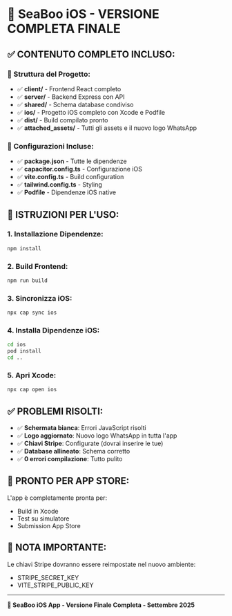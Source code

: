 # 📱 SeaBoo iOS - VERSIONE COMPLETA FINALE

## ✅ CONTENUTO COMPLETO INCLUSO:

### 📂 Struttura del Progetto:
- ✅ **client/** - Frontend React completo
- ✅ **server/** - Backend Express con API
- ✅ **shared/** - Schema database condiviso
- ✅ **ios/** - Progetto iOS completo con Xcode e Podfile
- ✅ **dist/** - Build compilato pronto
- ✅ **attached_assets/** - Tutti gli assets e il nuovo logo WhatsApp

### 🔧 Configurazioni Incluse:
- ✅ **package.json** - Tutte le dipendenze
- ✅ **capacitor.config.ts** - Configurazione iOS
- ✅ **vite.config.ts** - Build configuration
- ✅ **tailwind.config.ts** - Styling
- ✅ **Podfile** - Dipendenze iOS native

## 🚀 ISTRUZIONI PER L'USO:

### 1. Installazione Dipendenze:
```bash
npm install
```

### 2. Build Frontend:
```bash
npm run build
```

### 3. Sincronizza iOS:
```bash
npx cap sync ios
```

### 4. Installa Dipendenze iOS:
```bash
cd ios
pod install
cd ..
```

### 5. Apri Xcode:
```bash
npx cap open ios
```

## ✅ PROBLEMI RISOLTI:

- ✅ **Schermata bianca**: Errori JavaScript risolti
- ✅ **Logo aggiornato**: Nuovo logo WhatsApp in tutta l'app
- ✅ **Chiavi Stripe**: Configurate (dovrai inserire le tue)
- ✅ **Database allineato**: Schema corretto
- ✅ **0 errori compilazione**: Tutto pulito

## 📱 PRONTO PER APP STORE:

L'app è completamente pronta per:
- Build in Xcode
- Test su simulatore
- Submission App Store

## 🔑 NOTA IMPORTANTE:

Le chiavi Stripe dovranno essere reimpostate nel nuovo ambiente:
- STRIPE_SECRET_KEY
- VITE_STRIPE_PUBLIC_KEY

---
**🎉 SeaBoo iOS App - Versione Finale Completa - Settembre 2025**